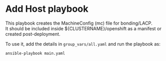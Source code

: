 # Add Host playbook 

This playbook creates the MachineConfig (mc) file for bonding/LACP.  
It should be included inside ${CLUSTERNAME}/openshift as a manifest or created post-deployment.

To use it, add the details in `group_vars/all.yaml` and run the playbook as:

```
ansible-playbook main.yaml
```
